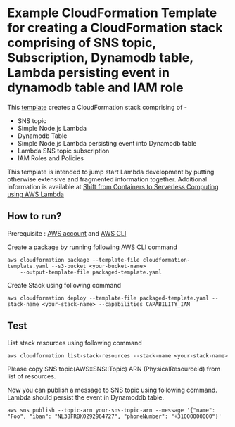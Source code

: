 # Example CloudFormation Template for creating a CloudFormation stack comprising of SNS topic, Subscription, Dynamodb table, Lambda persisting event in dynamodb table and IAM role

This [template](cloudformation-template.yaml) creates a CloudFormation stack comprising of -

   * SNS topic
   * Simple Node.js Lambda
   * Dynamodb Table
   * Simple Node.js Lambda persisting event into Dynamodb table  
   * Lambda SNS topic subscription
   * IAM Roles and Policies


This template is intended to jump start Lambda development by putting otherwise extensive and fragmented information together. 
Additional information is available at [Shift from Containers to Serverless Computing using AWS Lambda](http://woodo.space/shift-from-containers-to-serverless-computing-using-aws-lambda/)

## How to run?

Prerequisite : [AWS account](https://aws.amazon.com/) and [AWS CLI](https://docs.aws.amazon.com/cli/latest/userguide/installing.html)
   
Create a package by running following AWS CLI command

```
aws cloudformation package --template-file cloudformation-template.yaml --s3-bucket <your-bucket-name> 
    --output-template-file packaged-template.yaml
```

Create Stack using following command

```
aws cloudformation deploy --template-file packaged-template.yaml --stack-name <your-stack-name> --capabilities CAPABILITY_IAM
```
## Test

List stack resources using following command 

```
aws cloudformation list-stack-resources --stack-name <your-stack-name>
```

Please copy SNS topic(AWS::SNS::Topic) ARN (PhysicalResourceId) from list of resources. 

Now you can publish a message to SNS topic using following command. Lambda should persist the event in Dynamoddb table.

```
aws sns publish --topic-arn your-sns-topic-arn --message '{"name": "Foo", "iban": "NL38FRBK0292964727", "phoneNumber": "+31000000000"}'
```


